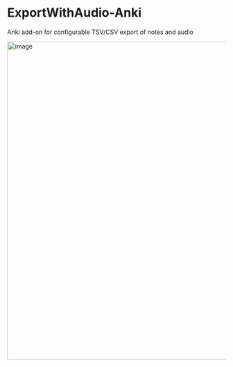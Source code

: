 # ExportWithAudio-Anki
Anki add-on for configurable TSV/CSV export of notes and audio

<img width="1237" height="734" alt="image" src="https://github.com/user-attachments/assets/f9735aa5-b75a-4652-bc52-865c8b1f4597" />

